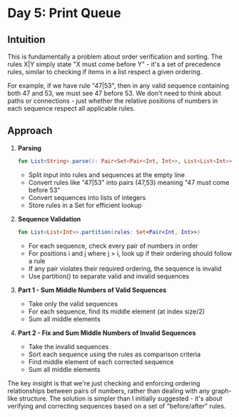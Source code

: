# Day 5: Print Queue

## Intuition

This is fundamentally a problem about order verification and sorting. The rules X|Y simply state "X must come before Y" - it's a set of precedence rules, similar to checking if items in a list respect a given ordering.

For example, if we have rule "47|53", then in any valid sequence containing both 47 and 53, we must see 47 before 53. We don't need to think about paths or connections - just whether the relative positions of numbers in each sequence respect all applicable rules.

## Approach

1. **Parsing**
   ```kotlin
   fun List<String>.parse(): Pair<Set<Pair<Int, Int>>, List<List<Int>>>
   ```
    - Split input into rules and sequences at the empty line
    - Convert rules like "47|53" into pairs (47,53) meaning "47 must come before 53"
    - Convert sequences into lists of integers
    - Store rules in a Set for efficient lookup

2. **Sequence Validation**
   ```kotlin
   fun List<List<Int>>.partition(rules: Set<Pair<Int, Int>>)
   ```
    - For each sequence, check every pair of numbers in order
    - For positions i and j where j > i, look up if their ordering should follow a rule
    - If any pair violates their required ordering, the sequence is invalid
    - Use partition() to separate valid and invalid sequences

3. **Part 1 - Sum Middle Numbers of Valid Sequences**
    - Take only the valid sequences
    - For each sequence, find its middle element (at index size/2)
    - Sum all middle elements

4. **Part 2 - Fix and Sum Middle Numbers of Invalid Sequences**
    - Take the invalid sequences
    - Sort each sequence using the rules as comparison criteria
    - Find middle element of each corrected sequence
    - Sum all middle elements

The key insight is that we're just checking and enforcing ordering relationships between pairs of numbers, rather than dealing with any graph-like structure. The solution is simpler than I initially suggested - it's about verifying and correcting sequences based on a set of "before/after" rules.
